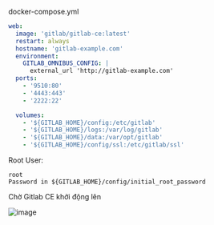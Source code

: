 docker-compose.yml
```yml
web:
  image: 'gitlab/gitlab-ce:latest'
  restart: always
  hostname: 'gitlab-example.com'
  environment:
    GITLAB_OMNIBUS_CONFIG: |
      external_url 'http://gitlab-example.com'
  ports:
    - '9510:80'
    - '4443:443'
    - '2222:22'

  volumes:
    - '${GITLAB_HOME}/config:/etc/gitlab'
    - '${GITLAB_HOME}/logs:/var/log/gitlab'
    - '${GITLAB_HOME}/data:/var/opt/gitlab'
    - '${GITLAB_HOME}/config/ssl:/etc/gitlab/ssl'
```

Root User:
```
root
Password in ${GITLAB_HOME}/config/initial_root_password
```

Chờ Gitlab CE khởi động lên

![image](https://user-images.githubusercontent.com/11567406/208229803-23f576d9-38fe-4986-a0b0-d014d34d59bb.png)

